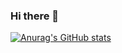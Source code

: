 ### Hi there 👋
[![Anurag's GitHub stats](https://github-readme-stats.vercel.app/api?username=gzzyyxh&count_private=true&show_icons=true&theme=radical)](https://github.com/anuraghazra/github-readme-stats)
<!--
**gzzyyxh/gzzyyxh** is a ✨ _special_ ✨ repository because its `README.md` (this file) appears on your GitHub profile.

Here are some ideas to get you started:

- 🔭 I’m currently working on ...
- 🌱 I’m currently learning ...
- 👯 I’m looking to collaborate on ...
- 🤔 I’m looking for help with ...
- 💬 Ask me about ...
- 📫 How to reach me: ...
- 😄 Pronouns: ...
- ⚡ Fun fact: ...
-->
